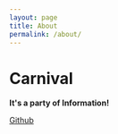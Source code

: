 ```yaml
---
layout: page
title: About
permalink: /about/
---
```


# Carnival

**It's a party of Information!**

[Github](https://github.com/carnival-data/carnival)
